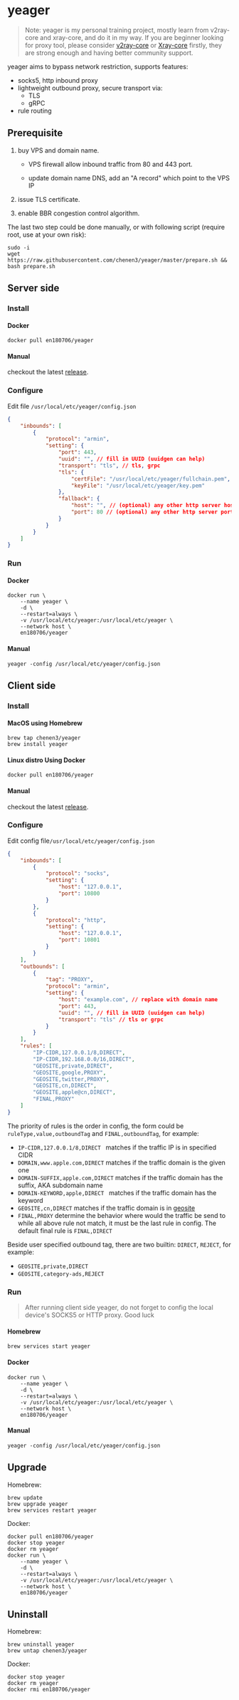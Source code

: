 # yeager

> Note: yeager is my personal training project, mostly learn from v2ray-core and xray-core, and do it in my way. If you are beginner looking for proxy tool, please consider [v2ray-core](https://github.com/v2fly/v2ray-core) or [Xray-core](https://github.com/XTLS/Xray-core) firstly, they are strong enough and having better community support.

yeager aims to bypass network restriction, supports features:

- socks5, http inbound proxy
- lightweight outbound proxy, secure transport via:
  - TLS
  - gRPC
- rule routing

## Prerequisite
1. buy VPS and domain name.

   - VPS firewall allow inbound traffic from 80 and 443 port.

   - update domain name DNS, add an "A record" which point to the VPS IP

2. issue TLS certificate.

3. enable BBR congestion control algorithm.

The last two step could be done manually, or with following script (require root, use at your own risk):

```
sudo -i
wget https://raw.githubusercontent.com/chenen3/yeager/master/prepare.sh && bash prepare.sh
```

## Server side

### Install

#### Docker

```
docker pull en180706/yeager
```

#### Manual

checkout the latest [release](https://github.com/chenen3/yeager/releases).

### Configure

Edit file `/usr/local/etc/yeager/config.json`

```json
{
    "inbounds": [
        {
            "protocol": "armin",
            "setting": {
                "port": 443,
                "uuid": "", // fill in UUID (uuidgen can help)
                "transport": "tls", // tls, grpc
                "tls": {
                    "certFile": "/usr/local/etc/yeager/fullchain.pem",
                    "keyFile": "/usr/local/etc/yeager/key.pem"
                },
                "fallback": {
                    "host": "", // (optional) any other http server host (eg. nginx)
                    "port": 80 // (optional) any other http server port (eg. nginx)
                }
            }
        }
    ]
}
```

### Run

#### Docker

```
docker run \
	--name yeager \
	-d \
	--restart=always \
	-v /usr/local/etc/yeager:/usr/local/etc/yeager \
	--network host \
	en180706/yeager
```

#### Manual

`yeager -config /usr/local/etc/yeager/config.json`

## Client side

### Install

#### MacOS using Homebrew

```
brew tap chenen3/yeager
brew install yeager
```

#### Linux distro Using Docker

`docker pull en180706/yeager`

#### Manual

checkout the latest [release](https://github.com/chenen3/yeager/releases).

### Configure

Edit config file`/usr/local/etc/yeager/config.json`

```json
{
    "inbounds": [
        {
            "protocol": "socks",
            "setting": {
                "host": "127.0.0.1",
                "port": 10800
            }
        },
        {
            "protocol": "http",
            "setting": {
                "host": "127.0.0.1",
                "port": 10801
            }
        }
    ],
    "outbounds": [
        {
            "tag": "PROXY",
            "protocol": "armin",
            "setting": {
                "host": "example.com", // replace with domain name
                "port": 443,
                "uuid": "", // fill in UUID (uuidgen can help)
                "transport": "tls" // tls or grpc
            }
        }
    ],
    "rules": [
		"IP-CIDR,127.0.0.1/8,DIRECT",
		"IP-CIDR,192.168.0.0/16,DIRECT",
		"GEOSITE,private,DIRECT",
		"GEOSITE,google,PROXY",
		"GEOSITE,twitter,PROXY",
		"GEOSITE,cn,DIRECT",
		"GEOSITE,apple@cn,DIRECT",
		"FINAL,PROXY"
    ]
}
```

The priority of rules is the order in config, the form could be `ruleType,value,outboundTag` and `FINAL,outboundTag`, for example:

- `IP-CIDR,127.0.0.1/8,DIRECT ` matches if the traffic IP is in specified CIDR
- `DOMAIN,www.apple.com,DIRECT` matches if the traffic domain is the given one
- `DOMAIN-SUFFIX,apple.com,DIRECT` matches if the traffic domain has the suffix, AKA subdomain name
- `DOMAIN-KEYWORD,apple,DIRECT ` matches if the traffic domain has the keyword
- `GEOSITE,cn,DIRECT` matches if the traffic domain is in [geosite](https://github.com/v2fly/domain-list-community/tree/master/data)
- `FINAL,PROXY` determine the behavior where would the traffic be send to while all above rule not match, it must be the last rule in config. The default final rule is `FINAL,DIRECT`

Beside user specified outbound tag, there are two builtin: `DIRECT`, `REJECT`, for example:

- `GEOSITE,private,DIRECT` 
- `GEOSITE,category-ads,REJECT` 

### Run

> After running client side yeager, do not forget to config the local device's SOCKS5 or HTTP proxy. Good luck

#### Homebrew

`brew services start yeager`

#### Docker

```
docker run \
	--name yeager \
	-d \
	--restart=always \
	-v /usr/local/etc/yeager:/usr/local/etc/yeager \
	--network host \
	en180706/yeager
```

#### Manual

`yeager -config /usr/local/etc/yeager/config.json`

## Upgrade

Homebrew:

```
brew update
brew upgrade yeager
brew services restart yeager
```

Docker:

```
docker pull en180706/yeager
docker stop yeager
docker rm yeager
docker run \
	--name yeager \
	-d \
	--restart=always \
	-v /usr/local/etc/yeager:/usr/local/etc/yeager \
	--network host \
	en180706/yeager
```

## Uninstall

Homebrew:

```
brew uninstall yeager
brew untap chenen3/yeager
```

Docker:

```
docker stop yeager
docker rm yeager
docker rmi en180706/yeager
```

